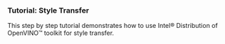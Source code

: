 ### Tutorial: Style Transfer

This step by step tutorial demonstrates how to use Intel® Distribution of OpenVINO™ toolkit for style transfer.

